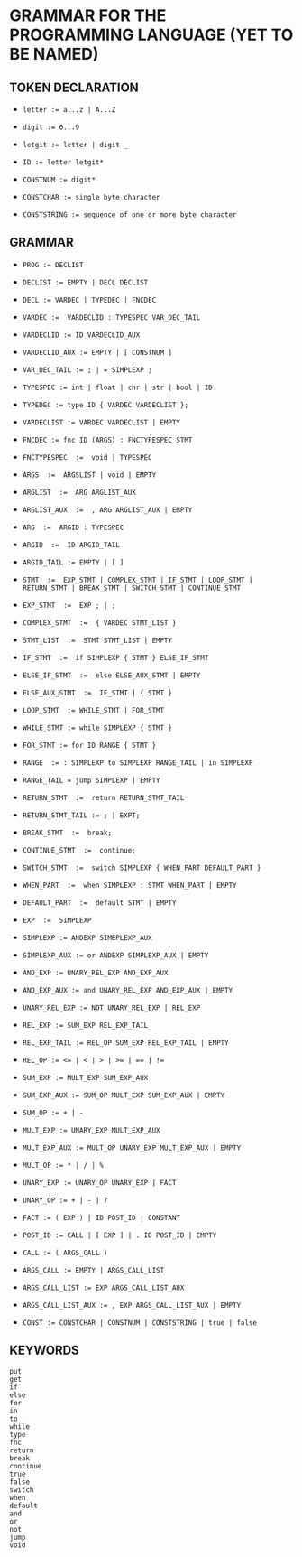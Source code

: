 GRAMMAR FOR THE PROGRAMMING LANGUAGE (YET TO BE NAMED)
===============================================================

## TOKEN DECLARATION

* `letter := a...z | A...Z`

* `digit := 0...9`

* `letgit := letter | digit _`

* `ID := letter letgit*`

* `CONSTNUM := digit*`

* `CONSTCHAR := single byte character`

* `CONSTSTRING := sequence of one or more byte character`

## GRAMMAR

* `PROG := DECLIST`

* `DECLIST := EMPTY | DECL DECLIST`

* `DECL := VARDEC | TYPEDEC | FNCDEC`

* `VARDEC :=  VARDECLID : TYPESPEC VAR_DEC_TAIL`

* `VARDECLID := ID VARDECLID_AUX`

* `VARDECLID_AUX := EMPTY | [ CONSTNUM ]`

* `VAR_DEC_TAIL := ; | = SIMPLEXP ;`

* `TYPESPEC := int | float | chr | str | bool | ID`

* `TYPEDEC := type ID { VARDEC VARDECLIST };`

* `VARDECLIST := VARDEC VARDECLIST | EMPTY`

* `FNCDEC := fnc ID (ARGS) : FNCTYPESPEC STMT`

* `FNCTYPESPEC  :=  void | TYPESPEC`

* `ARGS  :=  ARGSLIST | void | EMPTY`

* `ARGLIST  :=  ARG ARGLIST_AUX`

* `ARGLIST_AUX  :=  , ARG ARGLIST_AUX | EMPTY`

* `ARG  :=  ARGID : TYPESPEC`

* `ARGID  :=  ID ARGID_TAIL`

* `ARGID_TAIL := EMPTY | [ ]`

* `STMT  :=  EXP_STMT | COMPLEX_STMT | IF_STMT | LOOP_STMT | RETURN_STMT | BREAK_STMT | SWITCH_STMT | CONTINUE_STMT`

* `EXP_STMT  :=  EXP ; | ;`

* `COMPLEX_STMT  :=  { VARDEC STMT_LIST }`

* `STMT_LIST  :=  STMT STMT_LIST | EMPTY`

* `IF_STMT  :=  if SIMPLEXP { STMT } ELSE_IF_STMT`

* `ELSE_IF_STMT  :=  else ELSE_AUX_STMT | EMPTY`

* `ELSE_AUX_STMT  :=  IF_STMT | { STMT }`

* `LOOP_STMT  := WHILE_STMT | FOR_STMT `

* `WHILE_STMT := while SIMPLEXP { STMT }`

* `FOR_STMT := for ID RANGE { STMT }`

* `RANGE  := : SIMPLEXP to SIMPLEXP RANGE_TAIL | in SIMPLEXP`

* `RANGE_TAIL = jump SIMPLEXP | EMPTY`

* `RETURN_STMT  :=  return RETURN_STMT_TAIL`

* `RETURN_STMT_TAIL := ; | EXPT;`

* `BREAK_STMT  :=  break;`

* `CONTINUE_STMT  :=  continue;`

* `SWITCH_STMT  :=  switch SIMPLEXP { WHEN_PART DEFAULT_PART }`

* `WHEN_PART  :=  when SIMPLEXP : STMT WHEN_PART | EMPTY`

* `DEFAULT_PART  :=  default STMT | EMPTY`

* `EXP  :=  SIMPLEXP`

* `SIMPLEXP := ANDEXP SIMEPLEXP_AUX`

* `SIMPLEXP_AUX := or ANDEXP SIMPLEXP_AUX | EMPTY`

* `AND_EXP := UNARY_REL_EXP AND_EXP_AUX`

* `AND_EXP_AUX := and UNARY_REL_EXP AND_EXP_AUX | EMPTY`

* `UNARY_REL_EXP := NOT UNARY_REL_EXP | REL_EXP`

* `REL_EXP := SUM_EXP REL_EXP_TAIL`

* `REL_EXP_TAIL := REL_OP SUM_EXP REL_EXP_TAIL | EMPTY`

* `REL_OP := <= | < | > | >= | == | !=`

* `SUM_EXP := MULT_EXP SUM_EXP_AUX`

* `SUM_EXP_AUX := SUM_OP MULT_EXP SUM_EXP_AUX | EMPTY`

* `SUM_OP := + | -`

* `MULT_EXP := UNARY_EXP MULT_EXP_AUX`

* `MULT_EXP_AUX := MULT_OP UNARY_EXP MULT_EXP_AUX | EMPTY`

* `MULT_OP := * | / | %`

* `UNARY_EXP := UNARY_OP UNARY_EXP | FACT`

* `UNARY_OP := + | - | ?`

* `FACT := ( EXP ) | ID POST_ID | CONSTANT`

* `POST_ID := CALL | [ EXP ] | . ID POST_ID | EMPTY`

* `CALL := ( ARGS_CALL )`

* `ARGS_CALL := EMPTY | ARGS_CALL_LIST`

* `ARGS_CALL_LIST := EXP ARGS_CALL_LIST_AUX`

* `ARGS_CALL_LIST_AUX := , EXP ARGS_CALL_LIST_AUX | EMPTY`

* `CONST := CONSTCHAR | CONSTNUM | CONSTSTRING | true | false`

## KEYWORDS

```
put
get
if
else
for
in
to
while
type
fnc
return
break
continue
true
false
switch
when
default
and
or
not
jump
void
```
